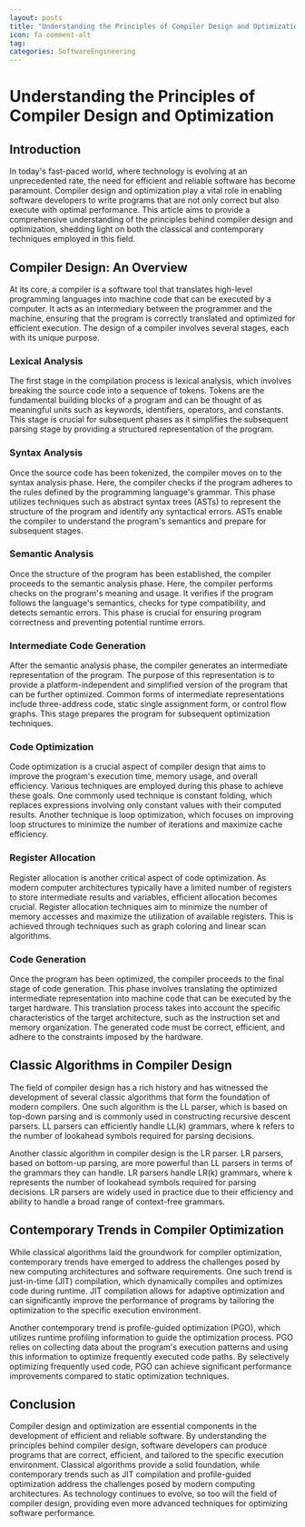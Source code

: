 ```yaml
---
layout: posts
title: "Understanding the Principles of Compiler Design and Optimization"
icon: fa-comment-alt
tag:      
categories: SoftwareEngineering
---
```



# Understanding the Principles of Compiler Design and Optimization

## Introduction

In today's fast-paced world, where technology is evolving at an unprecedented rate, the need for efficient and reliable software has become paramount. Compiler design and optimization play a vital role in enabling software developers to write programs that are not only correct but also execute with optimal performance. This article aims to provide a comprehensive understanding of the principles behind compiler design and optimization, shedding light on both the classical and contemporary techniques employed in this field.

## Compiler Design: An Overview

At its core, a compiler is a software tool that translates high-level programming languages into machine code that can be executed by a computer. It acts as an intermediary between the programmer and the machine, ensuring that the program is correctly translated and optimized for efficient execution. The design of a compiler involves several stages, each with its unique purpose.

### Lexical Analysis

The first stage in the compilation process is lexical analysis, which involves breaking the source code into a sequence of tokens. Tokens are the fundamental building blocks of a program and can be thought of as meaningful units such as keywords, identifiers, operators, and constants. This stage is crucial for subsequent phases as it simplifies the subsequent parsing stage by providing a structured representation of the program.

### Syntax Analysis

Once the source code has been tokenized, the compiler moves on to the syntax analysis phase. Here, the compiler checks if the program adheres to the rules defined by the programming language's grammar. This phase utilizes techniques such as abstract syntax trees (ASTs) to represent the structure of the program and identify any syntactical errors. ASTs enable the compiler to understand the program's semantics and prepare for subsequent stages.

### Semantic Analysis

Once the structure of the program has been established, the compiler proceeds to the semantic analysis phase. Here, the compiler performs checks on the program's meaning and usage. It verifies if the program follows the language's semantics, checks for type compatibility, and detects semantic errors. This phase is crucial for ensuring program correctness and preventing potential runtime errors.

### Intermediate Code Generation

After the semantic analysis phase, the compiler generates an intermediate representation of the program. The purpose of this representation is to provide a platform-independent and simplified version of the program that can be further optimized. Common forms of intermediate representations include three-address code, static single assignment form, or control flow graphs. This stage prepares the program for subsequent optimization techniques.

### Code Optimization

Code optimization is a crucial aspect of compiler design that aims to improve the program's execution time, memory usage, and overall efficiency. Various techniques are employed during this phase to achieve these goals. One commonly used technique is constant folding, which replaces expressions involving only constant values with their computed results. Another technique is loop optimization, which focuses on improving loop structures to minimize the number of iterations and maximize cache efficiency.

### Register Allocation

Register allocation is another critical aspect of code optimization. As modern computer architectures typically have a limited number of registers to store intermediate results and variables, efficient allocation becomes crucial. Register allocation techniques aim to minimize the number of memory accesses and maximize the utilization of available registers. This is achieved through techniques such as graph coloring and linear scan algorithms.

### Code Generation

Once the program has been optimized, the compiler proceeds to the final stage of code generation. This phase involves translating the optimized intermediate representation into machine code that can be executed by the target hardware. This translation process takes into account the specific characteristics of the target architecture, such as the instruction set and memory organization. The generated code must be correct, efficient, and adhere to the constraints imposed by the hardware.

## Classic Algorithms in Compiler Design

The field of compiler design has a rich history and has witnessed the development of several classic algorithms that form the foundation of modern compilers. One such algorithm is the LL parser, which is based on top-down parsing and is commonly used in constructing recursive descent parsers. LL parsers can efficiently handle LL(k) grammars, where k refers to the number of lookahead symbols required for parsing decisions.

Another classic algorithm in compiler design is the LR parser. LR parsers, based on bottom-up parsing, are more powerful than LL parsers in terms of the grammars they can handle. LR parsers handle LR(k) grammars, where k represents the number of lookahead symbols required for parsing decisions. LR parsers are widely used in practice due to their efficiency and ability to handle a broad range of context-free grammars.

## Contemporary Trends in Compiler Optimization

While classical algorithms laid the groundwork for compiler optimization, contemporary trends have emerged to address the challenges posed by new computing architectures and software requirements. One such trend is just-in-time (JIT) compilation, which dynamically compiles and optimizes code during runtime. JIT compilation allows for adaptive optimization and can significantly improve the performance of programs by tailoring the optimization to the specific execution environment.

Another contemporary trend is profile-guided optimization (PGO), which utilizes runtime profiling information to guide the optimization process. PGO relies on collecting data about the program's execution patterns and using this information to optimize frequently executed code paths. By selectively optimizing frequently used code, PGO can achieve significant performance improvements compared to static optimization techniques.

## Conclusion

Compiler design and optimization are essential components in the development of efficient and reliable software. By understanding the principles behind compiler design, software developers can produce programs that are correct, efficient, and tailored to the specific execution environment. Classical algorithms provide a solid foundation, while contemporary trends such as JIT compilation and profile-guided optimization address the challenges posed by modern computing architectures. As technology continues to evolve, so too will the field of compiler design, providing even more advanced techniques for optimizing software performance.